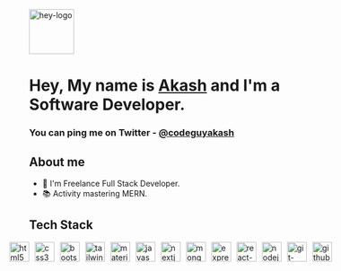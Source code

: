 <img src="https://codeguyakash.github.io/akash/icons/giphy.gif" height="80" alt="hey-logo"  />

# Hey, My name is <a href="https://twitter.com/codeguyakash">Akash</a> and I'm a Software Developer.

### You can ping me on Twitter - <a href="https://twitter.com/codeguyakash">@codeguyakash</a>

## About me

- 💼 I'm Freelance Full Stack Developer.
- 📚 Activity mastering MERN.


## Tech Stack

<div style="display: flex; align-items: center; justify-content: center; gap:10px;">
    <img src="https://cdn.jsdelivr.net/gh/devicons/devicon/icons/html5/html5-original.svg" width="35" height="35" alt="html5 logo">
    <img src="https://cdn.jsdelivr.net/gh/devicons/devicon/icons/css3/css3-original.svg" width="35" height="35" alt="css3 logo">
    <img src="https://cdn.jsdelivr.net/gh/devicons/devicon/icons/bootstrap/bootstrap-original.svg" width="35" height="35" alt="bootstrap_logo">
    <img src="https://cdn.simpleicons.org/tailwindcss/06B6D4" width="35" height="35" alt="tailwindcss_logo">
    <img src="https://cdn.simpleicons.org/mui/007FFF" width="35" height="35" alt="materialui_logo">
    <img src="https://cdn.jsdelivr.net/gh/devicons/devicon/icons/javascript/javascript-original.svg" width="35" height="35" alt="javascript_logo">
    <img src="https://cdn.jsdelivr.net/gh/devicons/devicon/icons/nextjs/nextjs-original.svg" width="35" height="35" alt="nextjs_logo">
    <img src="https://skillicons.dev/icons?i=mongodb" width="35" height="35" alt="mongodb_logo">
    <img src="https://skillicons.dev/icons?i=express" width="35" height="35" alt="express-logo">
    <img src="https://cdn.jsdelivr.net/gh/devicons/devicon/icons/react/react-original.svg" width="35" height="35" alt="react-logo">
    <img src="https://cdn.jsdelivr.net/gh/devicons/devicon/icons/nodejs/nodejs-original.svg" width="35" height="35" alt="nodejs_logo">
    <img src="https://cdn.jsdelivr.net/gh/devicons/devicon/icons/git/git-original.svg" width="35" height="35" alt="git-logo">
    <img src="https://skillicons.dev/icons?i=github" width="35" height="35" alt="github_logo">
</div>




